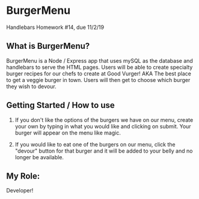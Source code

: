 # BurgerMenu

Handlebars Homework #14, due 11/2/19

## What is BurgerMenu?

BurgerMenu is a Node / Express app that uses mySQL as the database and handlebars to serve the HTML pages. Users will be able to create specialty burger recipes for our chefs to create at Good Vurger! AKA The best place to get a veggie burger in town. Users will then get to choose which burger they wish to devour.

## Getting Started / How to use

1. If you don't like the options of the burgers we have on our menu, create your own by typing in what you would like and clicking on submit. Your burger will appear on the menu like magic.

2. If you would like to eat one of the burgers on our menu, click the "devour" button for that burger and it will be added to your belly and no longer be available.

## My Role:

Developer!

<!-- ## Video of Burger Menu in Action! -->
